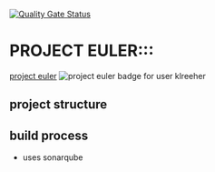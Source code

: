 [![Quality Gate Status](https://sonarcloud.io/api/project_badges/measure?project=klreeher_euler_kotlin&metric=alert_status)](https://sonarcloud.io/dashboard?id=klreeher_euler_kotlin)
# PROJECT EULER:::

[project euler](https://projecteuler.net/) 
![project euler badge for user klreeher](https://projecteuler.net/profile/klreeher.png)

## project structure

## build process

- uses sonarqube